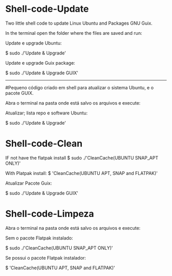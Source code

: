 # Shell-code-Update
Two little shell code to update Linux Ubuntu and Packages GNU Guix.
 
 In the terminal open the folder where the files are saved and run:
 
 Update e upgrade Ubuntu:

$ sudo ./'Update & Upgrade' 

Update e upgrade Guix package:

$ sudo ./'Update & Upgrade  GUIX'

 -----------
 
#Pequeno código criado em shell para atualizar o sistema Ubuntu, e o pacote GUIX.
  
 Abra o terminal na pasta onde está salvo os arquivos e execute:  
 
Atualizar; lista repo e software Ubuntu:
 
  $ sudo ./'Update & Upgrade' 

# Shell-code-Clean

 IF not have the flatpak install
 $ sudo ./'CleanCache(UBUNTU SNAP_APT ONLY)' 
 
 With Platpak install:
 $ 'CleanCache(UBUNTU APT, SNAP and FLATPAK)'

 
Atualizar Pacote Guix:
  
  $ sudo ./'Update & Upgrade  GUIX'
  
  
# Shell-code-Limpeza

 Abra o terminal na pasta onde está salvo os arquivos e execute:  

Sem o pacote Flatpak instalado:

$ sudo ./'CleanCache(UBUNTU SNAP_APT ONLY)' 
 
Se possui o pacote Flatpak instalador: 
 
$ 'CleanCache(UBUNTU APT, SNAP and FLATPAK)'
 
